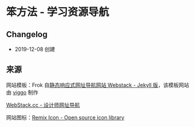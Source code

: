 # 笨方法 - 学习资源导航






## Changelog

- 2019-12-08 创建



## 来源

网站模板：Frok 自[静态响应式网址导航网站 Webstack - Jekyll 版](https://github.com/0xl2oot/webstack-jekyll)，该模板网站由 [viggo](http://viggoz.com/) 制作

[WebStack.cc - 设计师网址导航](https://webstack.cc/cn/index.html)

网站图标：[Remix Icon - Open source icon library](https://remixicon.com/)

